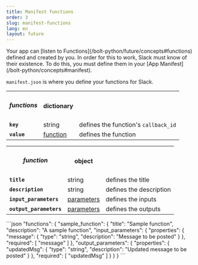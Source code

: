 ```yaml
---
title: Manifest functions
order: 3
slug: manifest-functions
lang: en
layout: future
---
```


<div class="section-content">
Your app can [listen to Functions](/bolt-python/future/concepts#functions) defined and created by you. In order for this to work, Slack must know of their existence. To do this, you must define them in your [App Manifest](/bolt-python/concepts#manifest).

`manifest.json` is where you define your functions for Slack.

<table id="functions_dict">
  <tr>
    <th><h5 id="functions_dict">functions</h5></th>
    <th>dictionary</th>
    <th></th>
  </tr>
  <tr>
    <td><b><code>key</code></b></td>
    <td>string</td>
    <td>defines the function's <code>callback_id</code></td>
  </tr>
  <tr>
    <td><b><code>value</code></b></td>
    <td><a href="#function">function</a></td>
    <td>defines the function</td>
  </tr>
</table>

<table id="function">
  <tr>
    <th><h5>function</h5></th>
    <th>object</th>
    <th></th>
  </tr>
  <tr>
    <td><b><code>title</code></b></td>
    <td>string</td>
    <td>defines the title</td>
  </tr>
  <tr>
    <td><b><code>description</code></b></td>
    <td>string</td>
    <td>defines the description</td>
  </tr>
  <tr>
    <td><b><code>input_parameters</code></b></td>
    <td><a href="#parameters">parameters</a></td>
    <td>defines the inputs</td>
  </tr>
  <tr>
    <td><b><code>output_parameters</code></b></td>
    <td><a href="#parameters">parameters</a></td>
    <td>defines the outputs</td>
  </tr>
</table>

</div>

<div>
```json
  "functions": {
    "sample_function": {
      "title": "Sample function",
      "description": "A sample function",
      "input_parameters": {
        "properties": {
          "message": {
            "type": "string",
            "description": "Message to be posted"
          }
        },
        "required": [
          "message"
        ]
      },
      "output_parameters": {
        "properties": {
          "updatedMsg": {
            "type": "string",
            "description": "Updated message to be posted"
          }
        },
        "required": [
          "updatedMsg"
        ]
      }
    }
  }
```
</div>
